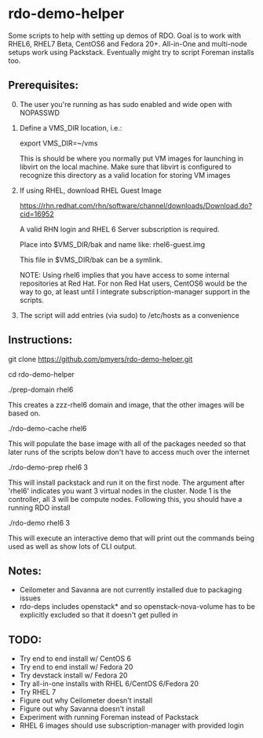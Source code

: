 rdo-demo-helper
===============

Some scripts to help with setting up demos of RDO.  Goal is to work with RHEL6,
RHEL7 Beta, CentOS6 and Fedora 20+.  All-in-One and multi-node setups work
using Packstack.  Eventually might try to script Foreman installs too.

Prerequisites:
--------------
0. The user you're running as has sudo enabled and wide open with NOPASSWD

1. Define a VMS_DIR location, i.e.:

   export VMS_DIR=~/vms

   This is should be where you normally put VM images for launching in libvirt
   on the local machine.  Make sure that libvirt is configured to recognize
   this directory as a valid location for storing VM images

2. If using RHEL, download RHEL Guest Image

   https://rhn.redhat.com/rhn/software/channel/downloads/Download.do?cid=16952

   A valid RHN login and RHEL 6 Server subscription is required.

   Place into $VMS_DIR/bak and name like:
   rhel6-guest.img

   This file in $VMS_DIR/bak can be a symlink.

   NOTE: Using rhel6 implies that you have access to some internal
   repositories at Red Hat.  For non Red Hat users, CentOS6 would be the way
   to go, at least until I integrate subscription-manager support in the
   scripts.

3. The script will add entries (via sudo) to /etc/hosts as a convenience

Instructions:
-------------

git clone https://github.com/pmyers/rdo-demo-helper.git

cd rdo-demo-helper

./prep-domain rhel6

  This creates a zzz-rhel6 domain and image, that the other images will be
  based on.

./rdo-demo-cache rhel6

  This will populate the base image with all of the packages needed so that
  later runs of the scripts below don't have to access much over the internet

./rdo-demo-prep rhel6 3

  This will install packstack and run it on the first node.  The argument
  after 'rhel6' indicates you want 3 virtual nodes in the cluster.  Node 1
  is the controller, all 3 will be compute nodes.  Following this, you should
  have a running RDO install

./rdo-demo rhel6 3

  This will execute an interactive demo that will print out the commands
  being used as well as show lots of CLI output.

Notes:
------

* Ceilometer and Savanna are not currently installed due to packaging issues
* rdo-deps includes openstack* and so openstack-nova-volume has to be 
  explicitly excluded so that it doesn't get pulled in

TODO:
-----

* Try end to end install w/ CentOS 6
* Try end to end install w/ Fedora 20
* Try devstack install w/ Fedora 20
* Try all-in-one installs with RHEL 6/CentOS 6/Fedora 20
* Try RHEL 7
* Figure out why Ceilometer doesn't install
* Figure out why Savanna doesn't install
* Experiment with running Foreman instead of Packstack
* RHEL 6 images should use subscription-manager with provided login

